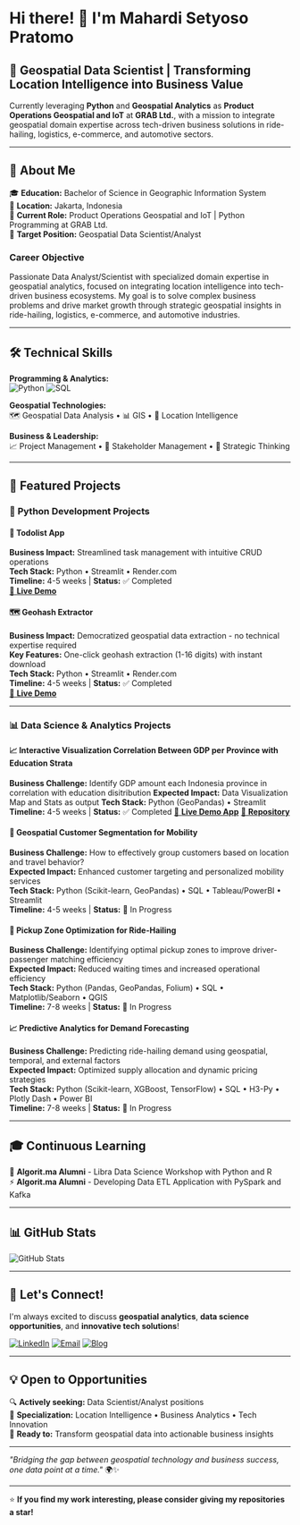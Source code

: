 # Hi there! 👋 I'm Mahardi Setyoso Pratomo

## 🎯 **Geospatial Data Scientist | Transforming Location Intelligence into Business Value**

Currently leveraging **Python** and **Geospatial Analytics** as **Product Operations Geospatial and IoT** at **GRAB Ltd.**, with a mission to integrate geospatial domain expertise across tech-driven business solutions in ride-hailing, logistics, e-commerce, and automotive sectors.

---

## 🚀 **About Me**

🎓 **Education:** Bachelor of Science in Geographic Information System  
📍 **Location:** Jakarta, Indonesia  
🏢 **Current Role:** Product Operations Geospatial and IoT | Python Programming at GRAB Ltd.  
🎯 **Target Position:** Geospatial Data Scientist/Analyst  

### **Career Objective**
Passionate Data Analyst/Scientist with specialized domain expertise in geospatial analytics, focused on integrating location intelligence into tech-driven business ecosystems. My goal is to solve complex business problems and drive market growth through strategic geospatial insights in ride-hailing, logistics, e-commerce, and automotive industries.

---

## 🛠️ **Technical Skills**

**Programming & Analytics:**  
![Python](https://img.shields.io/badge/-Python-3776AB?style=flat-square&logo=python&logoColor=white) ![SQL](https://img.shields.io/badge/-SQL-4479A1?style=flat-square&logo=mysql&logoColor=white)

**Geospatial Technologies:**  
🗺️ Geospatial Data Analysis • 📊 GIS • 🎯 Location Intelligence

**Business & Leadership:**  
📈 Project Management • 🤝 Stakeholder Management • 🧠 Strategic Thinking

---

## 💼 **Featured Projects**

### 🐍 **Python Development Projects**

#### 📝 **Todolist App**
**Business Impact:** Streamlined task management with intuitive CRUD operations  
**Tech Stack:** Python • Streamlit • Render.com  
**Timeline:** 4-5 weeks | **Status:** ✅ Completed  
[🔗 **Live Demo**](https://apptodolistpbl-hardy-071224.streamlit.app)

#### 🗺️ **Geohash Extractor**
**Business Impact:** Democratized geospatial data extraction - no technical expertise required  
**Key Features:** One-click geohash extraction (1-16 digits) with instant download  
**Tech Stack:** Python • Streamlit • Render.com  
**Timeline:** 4-5 weeks | **Status:** ✅ Completed  
[🔗 **Live Demo**](https://geohash-converter.streamlit.app)

---

### 📊 **Data Science & Analytics Projects**

#### 📈 **Interactive Visualization Correlation Between GDP per Province with Education Strata**
**Business Challenge:** Identify GDP amount each Indonesia province in correlation with education disitribution 
**Expected Impact:** Data Visualization Map and Stats as output
**Tech Stack:** Python (GeoPandas)  • Streamlit  
**Timeline:** 4-5 weeks | **Status:** ✅ Completed
[🔗 **Live Demo App**](https://gdp-edu-id-data-portfolio.streamlit.app/)
[🔗 **Repository**](https://github.com/mahardisetyoso/Streamlit_GDP_Education_Data_Analyst)

#### 🎯 **Geospatial Customer Segmentation for Mobility**
**Business Challenge:** How to effectively group customers based on location and travel behavior?  
**Expected Impact:** Enhanced customer targeting and personalized mobility services  
**Tech Stack:** Python (Scikit-learn, GeoPandas) • SQL • Tableau/PowerBI • Streamlit  
**Timeline:** 4-5 weeks | **Status:** 🚧 In Progress

#### 🚗 **Pickup Zone Optimization for Ride-Hailing**
**Business Challenge:** Identifying optimal pickup zones to improve driver-passenger matching efficiency  
**Expected Impact:** Reduced waiting times and increased operational efficiency  
**Tech Stack:** Python (Pandas, GeoPandas, Folium) • SQL • Matplotlib/Seaborn • QGIS  
**Timeline:** 7-8 weeks | **Status:** 🚧 In Progress

#### 📈 **Predictive Analytics for Demand Forecasting**
**Business Challenge:** Predicting ride-hailing demand using geospatial, temporal, and external factors  
**Expected Impact:** Optimized supply allocation and dynamic pricing strategies  
**Tech Stack:** Python (Scikit-learn, XGBoost, TensorFlow) • SQL • H3-Py • Plotly Dash • Power BI  
**Timeline:** 7-8 weeks | **Status:** 🚧 In Progress

---

## 🎓 **Continuous Learning**

🔬 **Algorit.ma Alumni** - Libra Data Science Workshop with Python and R  
⚡ **Algorit.ma Alumni** - Developing Data ETL Application with PySpark and Kafka

---

## 📊 **GitHub Stats**

![GitHub Stats](https://github-readme-stats.vercel.app/api?username=yourusername&show_icons=true&theme=radical)

---

## 🤝 **Let's Connect!**

I'm always excited to discuss **geospatial analytics**, **data science opportunities**, and **innovative tech solutions**!

[![LinkedIn](https://img.shields.io/badge/LinkedIn-0077B5?style=for-the-badge&logo=linkedin&logoColor=white)](https://www.linkedin.com/in/mahardisetyoso/)
[![Email](https://img.shields.io/badge/Email-D14836?style=for-the-badge&logo=gmail&logoColor=white)](mailto:mahardisetyoso@gmail.com)
[![Blog](https://img.shields.io/badge/Blog-FF5722?style=for-the-badge&logo=streamlit&logoColor=white)](https://pekerjatechkomersial-streamlit.onrender.com/)

---

## 💡 **Open to Opportunities**

🔍 **Actively seeking:** Data Scientist/Analyst positions  
🚀 **Specialization:** Location Intelligence • Business Analytics • Tech Innovation  
🌟 **Ready to:** Transform geospatial data into actionable business insights

---

*"Bridging the gap between geospatial technology and business success, one data point at a time."* 🌍✨

---

⭐ **If you find my work interesting, please consider giving my repositories a star!**
